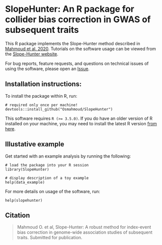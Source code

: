 # SlopeHunter: An R package for collider bias correction in GWAS of subsequent traits

This R package implements the Slope-Hunter method described in [Mahmoud et al. 2020](https://www.biorxiv.org/content/10.1101/2020.01.31.928077v1). Tutorials on the software usage can be viewed from the [Slope-Hunter website](http://osmahmoud.com/SlopeHunter/).

For bug reports, feature requests, and questions on technical issues of using the software, please open an [Issue](/issues).

## Installation instructions:

To install the package within R, run:

```{r}
# required only once per machine!
devtools::install_github("Osmahmoud/SlopeHunter")
```
This software requires `R (>= 3.5.0)`. If you do have an older version of R installed on your machine, you may need to install the latest R version [from here](https://cloud.r-project.org/).


## Illustative example

Get started with an example analysis by running the following:

```{r}
# load the package into your R session
library(SlopeHunter)

# display description of a toy example
help(data_example)
```

For more details on usage of the software, run:
```{r}
help(slopehunter)
```

## Citation

> Mahmoud O. et al, Slope-Hunter: A robust method for index-event bias correction in genome-wide association studies of subsequent traits.  Submitted for publication.
